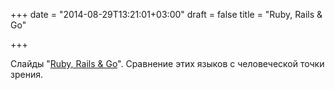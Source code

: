 +++
date = "2014-08-29T13:21:01+03:00"
draft = false
title = "Ruby, Rails & Go"

+++

<p>Слайды &quot;<a href="https://speakerdeck.com/joho/ruby-rails-and-go">Ruby, Rails &amp; Go</a>&quot;. Сравнение этих языков с человеческой точки зрения.</p>

